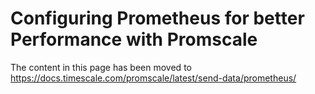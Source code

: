 # Configuring Prometheus for better Performance with Promscale

The content in this page has been moved to https://docs.timescale.com/promscale/latest/send-data/prometheus/
